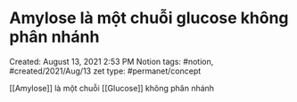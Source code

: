 # Amylose là một chuỗi glucose không phân nhánh

Created: August 13, 2021 2:53 PM
Notion tags: #notion, #created/2021/Aug/13
zet type: #permanet/concept

[[Amylose]] là một chuỗi [[Glucose]] không phân nhánh